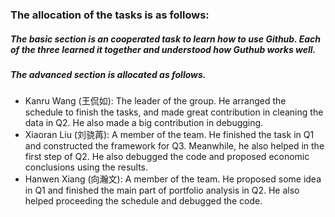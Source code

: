 ### The allocation of the tasks is as follows:
##### The basic section is an cooperated task to learn how to use Github. Each of the three learned it together and understood how Guthub works well.
##### The advanced section is allocated as follows.
-  Kanru Wang (王侃如): The leader of the group. He arranged the schedule to finish the tasks, and made great contribution in cleaning the data in Q2. He also made a big contribution in debugging.
- Xiaoran Liu (刘骁苒): A member of the team. He finished the task in Q1 and constructed the framework for Q3. Meanwhile, he also helped in the first step of Q2. He also debugged the code and proposed economic conclusions using the results.
- Hanwen Xiang (向瀚文): A member of the team. He proposed some idea in Q1 and finished the main part of portfolio analysis in Q2. He also helped proceeding the schedule and debugged the code.
